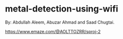 # metal-detection-using-wifi

By: Abdullah Aleem, Abuzar Ahmad and Saad Chugtai.


https://www.emaze.com/@AOLTTOZRR/sproj-2
